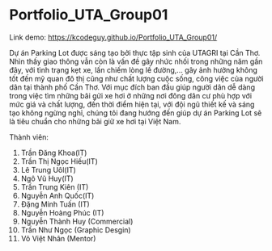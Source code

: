 # Portfolio_UTA_Group01
Link demo: https://kcodeguy.github.io/Portfolio_UTA_Group01/
 
Dự án Parking Lot được sáng tạo bởi thực tập sinh của UTAGRI tại Cần Thơ. Nhìn thấy giao thông vẫn còn là vấn đề gây nhức nhối trong những năm gần đây, với tình trạng kẹt xe, lấn chiếm lòng lề đường,... gây ảnh hưởng không tốt đến mỹ quan đô thị cũng như chất lượng cuộc sống, công việc của người dân tại thành phố Cần Thơ. Với mục đích ban đầu giúp người dân dễ dàng trong việc tìm những bãi gửi xe hơi ở những nơi đông dân cư phù hợp với mức giá và chất lượng, đến thời điểm hiện tại, với đội ngũ thiết kế và sáng tạo không ngừng nghỉ, chúng tôi đang hướng đến giúp dự án Parking Lot sẽ là tiêu chuẩn cho những bãi giữ xe hơi tại Việt Nam.

Thành viên:
1. Trần Đăng Khoa(IT)
2. Trần Thị Ngọc Hiếu(IT)
3. Lê Trung Uôl(IT)
4. Ngô Vũ Huy(IT)
5. Trần Trung Kiên (IT)
6. Nguyễn Anh Quốc(IT)
7. Đặng Minh Tuấn (IT)
8. Nguyễn Hoàng Phúc (IT)
9. Nguyễn Thành Huy (Commercial)
10. Trần Như Ngọc (Graphic Desgin)
11. Võ Việt Nhân (Mentor)

